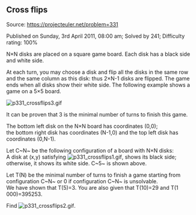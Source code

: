 Cross flips
-----------

Source: https://projecteuler.net/problem=331

Published on Sunday, 3rd April 2011, 08:00 am; Solved by 241; Difficulty
rating: 100%

N×N disks are placed on a square game board. Each disk has a black side
and white side.

At each turn, you may choose a disk and flip all the disks in the same
row and the same column as this disk: thus 2×N-1 disks are flipped. The
game ends when all disks show their white side. The following example
shows a game on a 5×5 board.

![p331\_crossflips3.gif](project/images/p331_crossflips3.gif)

It can be proven that 3 is the minimal number of turns to finish this
game.

The bottom left disk on the N×N board has coordinates (0,0);\
 the bottom right disk has coordinates (N-1,0) and the top left disk has
coordinates (0,N-1).

Let C~N~ be the following configuration of a board with N×N disks:\
 A disk at (x,y) satisfying
![p331\_crossflips1.gif](project/images/p331_crossflips1.gif), shows its
black side; otherwise, it shows its white side. C~5~ is shown above.

Let T(N) be the minimal number of turns to finish a game starting from
configuration C~N~ or 0 if configuration C~N~ is unsolvable.\
 We have shown that T(5)=3. You are also given that T(10)=29 and T(1
000)=395253.

Find ![p331\_crossflips2.gif](project/images/p331_crossflips2.gif).
